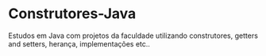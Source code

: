# Construtores-Java
Estudos em Java com projetos da faculdade utilizando construtores, getters and setters, herança, implementações etc..
